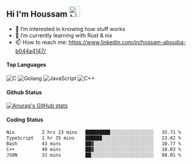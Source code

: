 ## Hi I'm Houssam <img src="https://user-images.githubusercontent.com/1303154/88677602-1635ba80-d120-11ea-84d8-d263ba5fc3c0.gif" width="28px" alt="hi">

- 👀 I’m interested in knowing how stuff works
- 🔭 I’m currently learning with Rust & nix
- 📫 How to reach me: https://www.linkedin.com/in/hossam-abouiba-b044a4147/

#### Top Languages

![C](https://img.shields.io/badge/c-%2300599C.svg?style=for-the-badge&logo=c&logoColor=white)
![Golang](https://img.shields.io/badge/go-blue?style=for-the-badge&logo=Goland)
![JavaScript](https://img.shields.io/badge/javascript-%23323330.svg?style=for-the-badge&logo=javascript&logoColor=%23F7DF1E)
![C++](https://img.shields.io/badge/C%2B%2B-blue?style=for-the-badge&logo=C%2B%2B)


#### Github Status
[![Anurag's GitHub stats](https://github-readme-stats.vercel.app/api?username=0xhoussam&theme=tokyonight)](https://github.com/anuraghazra/github-readme-stats)

#### Coding Status
<!--START_SECTION:waka-->

```txt
Nix          2 hrs 23 mins   █████████░░░░░░░░░░░░░░░░   35.71 %
TypeScript   1 hr 35 mins    ██████░░░░░░░░░░░░░░░░░░░   23.82 %
Bash         43 mins         ██▓░░░░░░░░░░░░░░░░░░░░░░   10.77 %
C++          40 mins         ██▓░░░░░░░░░░░░░░░░░░░░░░   10.03 %
JSON         32 mins         ██░░░░░░░░░░░░░░░░░░░░░░░   08.01 %
```

<!--END_SECTION:waka-->
